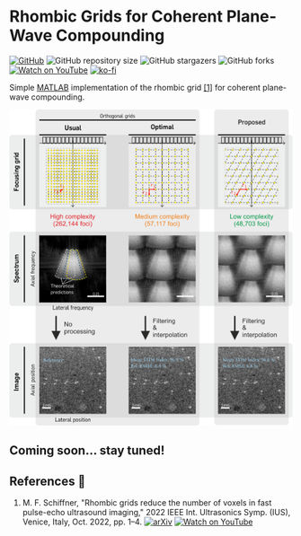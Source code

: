 # Rhombic Grids for Coherent Plane-Wave Compounding

<!-- shields -->
[![GitHub][license-shield]][license-url]
![GitHub repository size][size-shield]
![GitHub stargazers][stars-shield]
![GitHub forks][forks-shield]<!-- [![View on File Exchange][fex-shield]][fex-url] -->
[![Watch on YouTube](https://img.shields.io/youtube/views/T6dkazW5ZuM?label=YouTube)](https://www.youtube.com/watch?v=T6dkazW5ZuM)
[![ko-fi][ko-fi-shield]][ko-fi-url]

[license-shield]: https://img.shields.io/badge/license-citationware-blue
[license-url]: https://github.com/mschiffn/rhombic_grids/blob/main/LICENSE
[size-shield]: https://img.shields.io/github/repo-size/mschiffn/rhombic_grids
[stars-shield]: https://img.shields.io/github/stars/mschiffn/rhombic_grids.svg
[forks-shield]: https://img.shields.io/github/forks/mschiffn/rhombic_grids.svg
<!--[fex-shield]: https://www.mathworks.com/matlabcentral/images/matlab-file-exchange.svg
[fex-url]: https://www.mathworks.com/matlabcentral/fileexchange/99309-frequency-dependent-f-number-for-cpwc -->
[ko-fi-shield]: https://img.shields.io/badge/ko--fi-Donate%20a%20coffee-yellowgreen
[ko-fi-url]: https://ko-fi.com/L4L7CCWYS

<!-- content -->
Simple
[MATLAB](https://mathworks.com/products/matlab.html) implementation of
the rhombic grid
[[1]](#SchiffnerIUS2022) for
coherent plane-wave compounding.

![CIRS040](./figures/results.png)

## Coming soon... stay tuned!

## References :notebook:

1. <a name="SchiffnerIUS2022"></a>
M. F. Schiffner,
"Rhombic grids reduce the number of voxels in fast pulse-echo ultrasound imaging,"
2022 IEEE Int. Ultrasonics Symp. (IUS), Venice, Italy, Oct. 2022, pp. 1–4.
[![arXiv](https://img.shields.io/badge/arXiv-2210.04818-b31b1b.svg)](https://arxiv.org/abs/2210.04818)
[![Watch on YouTube](https://img.shields.io/youtube/views/T6dkazW5ZuM?label=YouTube)](https://www.youtube.com/watch?v=T6dkazW5ZuM)
